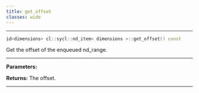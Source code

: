 ```yaml
---
title: get_offset
classes: wide
---
```



---

```cpp
id<dimensions> cl::sycl::nd_item< dimensions >::get_offset() const
```


Get the offset of the enqueued nd_range. 


---
**Parameters:**

**Returns:** The offset. 

---
